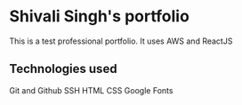 # Shivali Singh's portfolio
This is a test professional portfolio. It uses AWS and ReactJS

## Technologies used
Git and Github
SSH
HTML
CSS
Google Fonts
